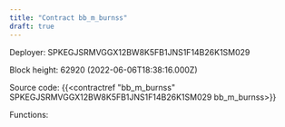 ```yaml
---
title: "Contract bb_m_burnss"
draft: true
---
```

Deployer: SPKEGJSRMVGGX12BW8K5FB1JNS1F14B26K1SM029


 



Block height: 62920 (2022-06-06T18:38:16.000Z)

Source code: {{<contractref "bb_m_burnss" SPKEGJSRMVGGX12BW8K5FB1JNS1F14B26K1SM029 bb_m_burnss>}}

Functions:


